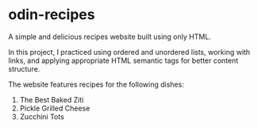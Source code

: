 # odin-recipes

A simple and delicious recipes website built using only HTML.

In this project, I practiced using ordered and unordered lists, working with links, and applying appropriate HTML semantic tags for better content structure.

The website features recipes for the following dishes:
1. The Best Baked Ziti
2. Pickle Grilled Cheese
3. Zucchini Tots
